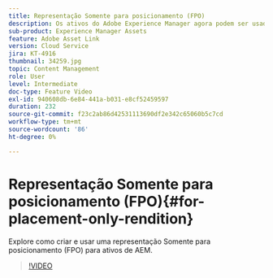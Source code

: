 ```yaml
---
title: Representação Somente para posicionamento (FPO)
description: Os ativos do Adobe Experience Manager agora podem ser usados por designers e usuários criativos em seus aplicativos favoritos de desktop do Adobe Creative Cloud. A extensão Adobe Asset Link para o Adobe Creative Cloud Enterprise estende a capacidade de pesquisar e navegar, classificar, visualizar, carregar ativos, fazer check-out, modificar, fazer check-in e exibir metadados de ativos AEM em ferramentas do Creative Cloud, como Adobe Photoshop, InDesign e Illustrator.
sub-product: Experience Manager Assets
feature: Adobe Asset Link
version: Cloud Service
jira: KT-4916
thumbnail: 34259.jpg
topic: Content Management
role: User
level: Intermediate
doc-type: Feature Video
exl-id: 940608db-6e84-441a-b031-e8cf52459597
duration: 232
source-git-commit: f23c2ab86d42531113690df2e342c65060b5c7cd
workflow-type: tm+mt
source-wordcount: '86'
ht-degree: 0%

---
```


# Representação Somente para posicionamento (FPO){#for-placement-only-rendition}

Explore como criar e usar uma representação Somente para posicionamento (FPO) para ativos de AEM.

>[!VIDEO](https://video.tv.adobe.com/v/34259?quality=12&learn=on)
